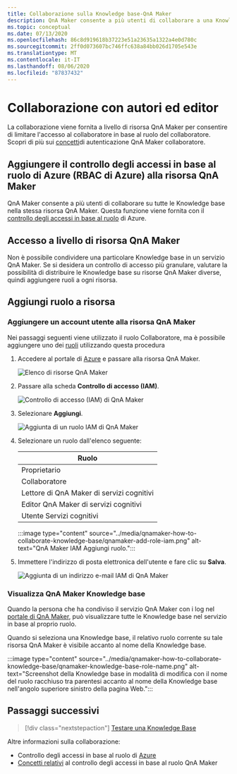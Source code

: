 ```yaml
---
title: Collaborazione sulla Knowledge base-QnA Maker
description: QnA Maker consente a più utenti di collaborare a una Knowledge Base. Questa funzionalità viene fornita con il controllo degli accessi in base al ruolo di Azure (RBAC di Azure).
ms.topic: conceptual
ms.date: 07/13/2020
ms.openlocfilehash: 86c8d919618b37223e51a23635a1322a4e0d780c
ms.sourcegitcommit: 2ff0d073607bc746ffc638a84bb026d1705e543e
ms.translationtype: MT
ms.contentlocale: it-IT
ms.lasthandoff: 08/06/2020
ms.locfileid: "87837432"
---
```

# <a name="collaboration-with-authors-and-editors"></a>Collaborazione con autori ed editor

La collaborazione viene fornita a livello di risorsa QnA Maker per consentire di limitare l'accesso al collaboratore in base al ruolo del collaboratore. Scopri di più sui [concetti](../Concepts/role-based-access-control.md)di autenticazione QnA Maker collaboratore.

## <a name="add-azure-role-based-access-control-azure-rbac-to-your-qna-maker-resource"></a>Aggiungere il controllo degli accessi in base al ruolo di Azure (RBAC di Azure) alla risorsa QnA Maker

QnA Maker consente a più utenti di collaborare su tutte le Knowledge base nella stessa risorsa QnA Maker. Questa funzione viene fornita con il [controllo degli accessi in base al ruolo](../../../active-directory/role-based-access-control-configure.md) di Azure.

## <a name="access-at-the-qna-maker-resource-level"></a>Accesso a livello di risorsa QnA Maker

Non è possibile condividere una particolare Knowledge base in un servizio QnA Maker. Se si desidera un controllo di accesso più granulare, valutare la possibilità di distribuire le Knowledge base su risorse QnA Maker diverse, quindi aggiungere ruoli a ogni risorsa.

## <a name="add-role-to-resource"></a>Aggiungi ruolo a risorsa

### <a name="add-a-user-account-to-the-qna-maker-resource"></a>Aggiungere un account utente alla risorsa QnA Maker

Nei passaggi seguenti viene utilizzato il ruolo Collaboratore, ma è possibile aggiungere uno dei [ruoli](../reference-role-based-access-control.md) utilizzando questa procedura

1. Accedere al portale di [Azure](https://portal.azure.com/) e passare alla risorsa QnA Maker.

    ![Elenco di risorse QnA Maker](../media/qnamaker-how-to-collaborate-knowledge-base/qnamaker-resource-list.png)

1. Passare alla scheda **Controllo di accesso (IAM)**.

    ![Controllo di accesso (IAM) di QnA Maker](../media/qnamaker-how-to-collaborate-knowledge-base/qnamaker-iam.png)

1. Selezionare **Aggiungi**.

    ![Aggiunta di un ruolo IAM di QnA Maker](../media/qnamaker-how-to-collaborate-knowledge-base/qnamaker-iam-add.png)

1. Selezionare un ruolo dall'elenco seguente:

    |Ruolo|
    |--|
    |Proprietario|
    |Collaboratore|
    |Lettore di QnA Maker di servizi cognitivi|
    |Editor QnA Maker di servizi cognitivi|
    |Utente Servizi cognitivi|

    :::image type="content" source="../media/qnamaker-how-to-collaborate-knowledge-base/qnamaker-add-role-iam.png" alt-text="QnA Maker IAM Aggiungi ruolo.":::

1. Immettere l'indirizzo di posta elettronica dell'utente e fare clic su **Salva**.

    ![Aggiunta di un indirizzo e-mail IAM di QnA Maker](../media/qnamaker-how-to-collaborate-knowledge-base/qnamaker-iam-add-email.png)

### <a name="view-qna-maker-knowledge-bases"></a>Visualizza QnA Maker Knowledge base

Quando la persona che ha condiviso il servizio QnA Maker con i log nel [portale di QnA Maker](https://qnamaker.ai), può visualizzare tutte le Knowledge base nel servizio in base al proprio ruolo.

Quando si seleziona una Knowledge base, il relativo ruolo corrente su tale risorsa QnA Maker è visibile accanto al nome della Knowledge base.

:::image type="content" source="../media/qnamaker-how-to-collaborate-knowledge-base/qnamaker-knowledge-base-role-name.png" alt-text="Screenshot della Knowledge base in modalità di modifica con il nome del ruolo racchiuso tra parentesi accanto al nome della Knowledge base nell'angolo superiore sinistro della pagina Web.":::

## <a name="next-steps"></a>Passaggi successivi

> [!div class="nextstepaction"]
> [Testare una Knowledge Base](./test-knowledge-base.md)

Altre informazioni sulla collaborazione:
* Controllo degli accessi in base al ruolo di [Azure](../../../active-directory/role-based-access-control-configure.md)
* [Concetti relativi](../Concepts/role-based-access-control.md) al controllo degli accessi in base al ruolo QnA Maker
